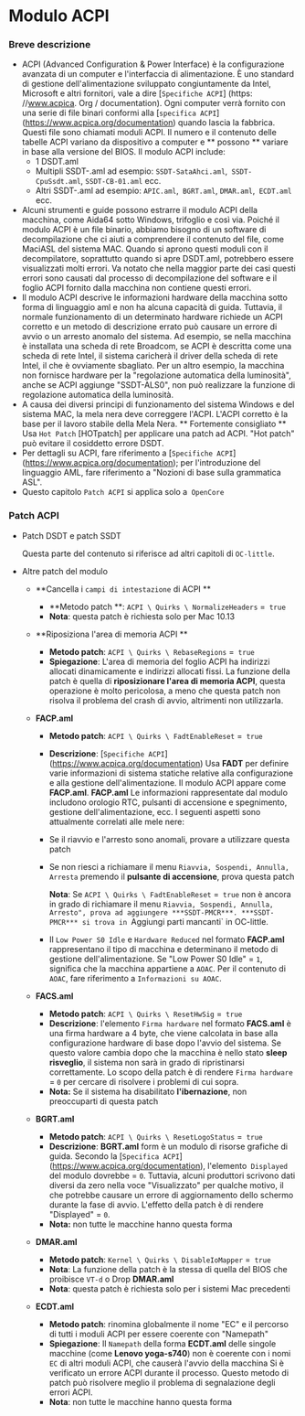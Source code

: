 # Modulo ACPI

### Breve descrizione

- ACPI (Advanced Configuration & Power Interface) è la configurazione avanzata di un computer e l'interfaccia di alimentazione. È uno standard di gestione dell'alimentazione sviluppato congiuntamente da Intel, Microsoft e altri fornitori, vale a dire [`Specifiche ACPI`] (https: //www.acpica. Org / documentation). Ogni computer verrà fornito con una serie di file binari conformi alla [`specifica ACPI`] (https://www.acpica.org/documentation) quando lascia la fabbrica. Questi file sono chiamati moduli ACPI. Il numero e il contenuto delle tabelle ACPI variano da dispositivo a computer e ** possono ** variare in base alla versione del BIOS. Il modulo ACPI include:
  - 1 DSDT.aml
  - Multipli SSDT-.aml ad esempio: `SSDT-SataAhci.aml`,` SSDT-CpuSsdt.aml`, `SSDT-CB-01.aml` ecc.
  - Altri SSDT-.aml ad esempio: `APIC.aml`,` BGRT.aml`, `DMAR.aml`,` ECDT.aml` ecc.
- Alcuni strumenti e guide possono estrarre il modulo ACPI della macchina, come Aida64 sotto Windows, trifoglio e così via. Poiché il modulo ACPI è un file binario, abbiamo bisogno di un software di decompilazione che ci aiuti a comprendere il contenuto del file, come MaciASL del sistema MAC. Quando si aprono questi moduli con il decompilatore, soprattutto quando si apre DSDT.aml, potrebbero essere visualizzati molti errori. Va notato che nella maggior parte dei casi questi errori sono causati dal processo di decompilazione del software e il foglio ACPI fornito dalla macchina non contiene questi errori.
- Il modulo ACPI descrive le informazioni hardware della macchina sotto forma di linguaggio aml e non ha alcuna capacità di guida. Tuttavia, il normale funzionamento di un determinato hardware richiede un ACPI corretto e un metodo di descrizione errato può causare un errore di avvio o un arresto anomalo del sistema. Ad esempio, se nella macchina è installata una scheda di rete Broadcom, se ACPI è descritta come una scheda di rete Intel, il sistema caricherà il driver della scheda di rete Intel, il che è ovviamente sbagliato. Per un altro esempio, la macchina non fornisce hardware per la "regolazione automatica della luminosità", anche se ACPI aggiunge "SSDT-ALS0", non può realizzare la funzione di regolazione automatica della luminosità.
- A causa dei diversi principi di funzionamento del sistema Windows e del sistema MAC, la mela nera deve correggere l'ACPI. L'ACPI corretto è la base per il lavoro stabile della Mela Nera. ** Fortemente consigliato ** Usa `Hot Patch` [HOTpatch] per applicare una patch ad ACPI. "Hot patch" può evitare il cosiddetto errore DSDT.
- Per dettagli su ACPI, fare riferimento a [`Specifiche ACPI`] (https://www.acpica.org/documentation); per l'introduzione del linguaggio AML, fare riferimento a "Nozioni di base sulla grammatica ASL".
- Questo capitolo `Patch ACPI` si applica solo a` OpenCore`

### Patch ACPI

- Patch DSDT e patch SSDT

  Questa parte del contenuto si riferisce ad altri capitoli di `OC-little`.

- Altre patch del modulo

  - **Cancella i `campi di intestazione` di ACPI **
    - **Metodo patch **: `ACPI \ Quirks \ NormalizeHeaders` =` true`
    - **Nota**: questa patch è richiesta solo per Mac 10.13
  - **Riposiziona l'area di memoria ACPI **
    - **Metodo patch**: `ACPI \ Quirks \ RebaseRegions` =` true`
    - **Spiegazione**: L'area di memoria del foglio ACPI ha indirizzi allocati dinamicamente e indirizzi allocati fissi. La funzione della patch è quella di **riposizionare l'area di memoria ACPI**, questa operazione è molto pericolosa, a meno che questa patch non risolva il problema del crash di avvio, altrimenti non utilizzarla.
  - **FACP.aml**
    
    - **Metodo patch**: `ACPI \ Quirks \ FadtEnableReset` =` true`
    
    - **Descrizione**: [`Specifiche ACPI`] (https://www.acpica.org/documentation) Usa **FADT** per definire varie informazioni di sistema statiche relative alla configurazione e alla gestione dell'alimentazione. Il modulo ACPI appare come **FACP.aml**. **FACP.aml** Le informazioni rappresentate dal modulo includono orologio RTC, pulsanti di accensione e spegnimento, gestione dell'alimentazione, ecc. I seguenti aspetti sono attualmente correlati alle mele nere:
    
    - Se il riavvio e l'arresto sono anomali, provare a utilizzare questa patch
      
    - Se non riesci a richiamare il menu `Riavvia, Sospendi, Annulla, Arresta` premendo il **pulsante di accensione**, prova questa patch
      
      **Nota**: Se `ACPI \ Quirks \ FadtEnableReset` =` true` non è ancora in grado di richiamare il menu `Riavvia, Sospendi, Annulla, Arresto", prova ad aggiungere ***SSDT-PMCR***. ***SSDT-PMCR*** si trova in `Aggiungi parti mancanti` in OC-little.
      
    - Il `Low Power S0 Idle` e `Hardware Reduced` nel formato **FACP.aml** rappresentano il tipo di macchina e determinano il metodo di gestione dell'alimentazione. Se "Low Power S0 Idle" = `1`, significa che la macchina appartiene a `AOAC`. Per il contenuto di `AOAC`, fare riferimento a `Informazioni su AOAC`.
    
  - **FACS.aml**
    - **Metodo patch**: `ACPI \ Quirks \ ResetHwSig` =` true`
    - **Descrizione**: l'elemento `Firma hardware` nel formato **FACS.aml** è una firma hardware a 4 byte, che viene calcolata in base alla configurazione hardware di base dopo l'avvio del sistema. Se questo valore cambia dopo che la macchina è nello stato **sleep** **risveglio**, il sistema non sarà in grado di ripristinarsi correttamente. Lo scopo della patch è di rendere `Firma hardware` = `0` per cercare di risolvere i problemi di cui sopra.
    - **Nota:** Se il sistema ha disabilitato **l'ibernazione**, non preoccuparti di questa patch
  - **BGRT.aml**
    - **Metodo patch**: `ACPI \ Quirks \ ResetLogoStatus` =` true`
    - **Descrizione**: **BGRT.aml** form è un modulo di risorse grafiche di guida. Secondo la [`Specifica ACPI`] (https://www.acpica.org/documentation), l'elemento` Displayed` del modulo dovrebbe = `0`. Tuttavia, alcuni produttori scrivono dati diversi da zero nella voce "Visualizzato" per qualche motivo, il che potrebbe causare un errore di aggiornamento dello schermo durante la fase di avvio. L'effetto della patch è di rendere "Displayed" = `0`.
    - **Nota:** non tutte le macchine hanno questa forma
  - **DMAR.aml**
    - **Metodo patch**: `Kernel \ Quirks \ DisableIoMapper` =` true`
    - **Nota**: La funzione della patch è la stessa di quella del BIOS che proibisce `VT-d` o Drop **DMAR.aml**
    - **Nota**: questa patch è richiesta solo per i sistemi Mac precedenti
  - **ECDT.aml**
    
    - **Metodo patch**: rinomina globalmente il nome "EC" e il percorso di tutti i moduli ACPI per essere coerente con "Namepath"
    - **Spiegazione**: Il `Namepath` della forma **ECDT.aml** delle singole macchine (come **Lenovo yoga-s740**) non è coerente con i nomi` EC` di altri moduli ACPI, che causerà l'avvio della macchina Si è verificato un errore ACPI durante il processo. Questo metodo di patch può risolvere meglio il problema di segnalazione degli errori ACPI.
    - **Nota**: non tutte le macchine hanno questa forma
